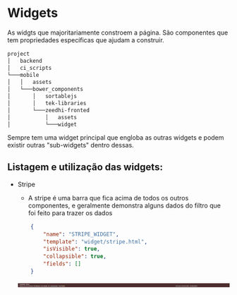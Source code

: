 # Widgets

As widgts que majoritariamente constroem a página. São componentes que tem propriedades específicas que ajudam a construir.

```
project
│   backend
│   ci_scripts   
└───mobile
│   │   assets
│   └───bower_components
│       │   sortablejs
│       │   tek-libraries
│       └───zeedhi-fronted    
│           │   assets
│           └───widget
 ```

Sempre tem uma widget principal que engloba as outras widgets e podem existir outras "sub-widgets" dentro dessas.

 ## Listagem e utilização das widgets:

 + Stripe
    * A stripe é uma barra que fica acima de todos os outros componentes, e geralmente demonstra alguns dados do filtro que foi feito para trazer os dados
    ```json
        { 
            "name": "STRIPE_WIDGET",
            "template": "widget/stripe.html",
            "isVisible": true,
            "collapsible": true,
            "fields": []
        }
    ```

    <img src='../../../Assets/img/widgets_fields/stripe.png'>


